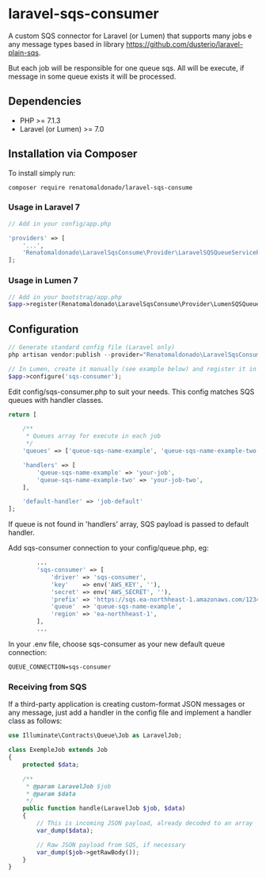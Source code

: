 # laravel-sqs-consumer

A custom SQS connector for Laravel (or Lumen) that supports many jobs e any message types based in library https://github.com/dusterio/laravel-plain-sqs.

But each job will be responsible for one queue sqs. All will be execute, if message in some queue exists it will be processed. 

## Dependencies

* PHP >= 7.1.3
* Laravel (or Lumen) >= 7.0

## Installation via Composer

To install simply run:

```
composer require renatomaldonado/laravel-sqs-consume
```

### Usage in Laravel 7

```php
// Add in your config/app.php

'providers' => [
    '...',
    'Renatomaldonado\LaravelSqsConsume\Provider\LaravelSQSQueueServiceProvider',
];
```

### Usage in Lumen 7

```php
// Add in your bootstrap/app.php
$app->register(Renatomaldonado\LaravelSqsConsume\Provider\LumenSQSQueueServiceProvider::class);
```

## Configuration

```php
// Generate standard config file (Laravel only)
php artisan vendor:publish --provider="Renatomaldonado\LaravelSqsConsume\Provider\LaravelSQSQueueServiceProvider" 

// In Lumen, create it manually (see example below) and register it in bootstrap/app.php
$app->configure('sqs-consumer');
```

Edit config/sqs-consumer.php to suit your needs. This config matches SQS queues with handler classes.

```php
return [

    /**
     * Queues array for execute in each job
     */
    'queues' => ['queue-sqs-name-example', 'queue-sqs-name-example-two'],

    'handlers' => [
        'queue-sqs-name-example' => 'your-job',
        'queue-sqs-name-example-two' => 'your-job-two',
    ],

    'default-handler' => 'job-default'
];
```

If queue is not found in 'handlers' array, SQS payload is passed to default handler.

Add sqs-consumer connection to your config/queue.php, eg:
```php
        ...
        'sqs-consumer' => [
            'driver' => 'sqs-consumer',
            'key'    => env('AWS_KEY', ''),
            'secret' => env('AWS_SECRET', ''),
            'prefix' => 'https://sqs.ea-northheast-1.amazonaws.com/123456/',
            'queue'  => 'queue-sqs-name-example',
            'region' => 'ea-northheast-1',
        ],
        ...
```

In your .env file, choose sqs-consumer as your new default queue connection:
```
QUEUE_CONNECTION=sqs-consumer
```
### Receiving from SQS

If a third-party application is creating custom-format JSON messages or any message, just add a handler in the config file and
implement a handler class as follows:

```php
use Illuminate\Contracts\Queue\Job as LaravelJob;

class ExempleJob extends Job
{
    protected $data;

    /**
     * @param LaravelJob $job
     * @param $data
     */
    public function handle(LaravelJob $job, $data)
    {
        // This is incoming JSON payload, already decoded to an array
        var_dump($data);

        // Raw JSON payload from SQS, if necessary
        var_dump($job->getRawBody());
    }
}

```